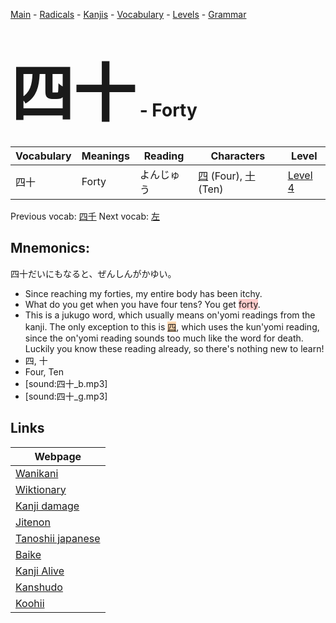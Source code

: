 <style> bigfont {font-size: 100px}</style>
[Main](../README.md) -
[Radicals](../radicals.md) -
[Kanjis](../kanjis.md) -
[Vocabulary](../vocabulary.md) -
[Levels](../levels.md) -
[Grammar](../grammar.md)
# <bigfont> 四十</bigfont> - Forty 

| Vocabulary | Meanings | Reading | Characters | Level |
| --- | --- | --- | --- | --- |
| 四十 | Forty | よんじゅう |  [四](../kanjis/四.md) (Four), [十](../kanjis/十.md) (Ten) | [Level 4](../levels/wk_level4.md) |

Previous vocab: [四千](四千.md) Next vocab: [左](左.md) 

## Mnemonics:
四十だいにもなると、ぜんしんがかゆい。
* Since reaching my forties, my entire body has been itchy.
* What do you get when you have four tens? You get <span style="background-color:#ffcccb"> forty</span>.
* This is a jukugo word, which usually means on'yomi readings from the kanji. The only exception to this is <span style="background-color:#fed8b1"> [四](https://jisho.org/search/四)</span>, which uses the kun'yomi reading, since the on'yomi reading sounds too much like the word for death. Luckily you know these reading already, so there's nothing new to learn!
* 四, 十
* Four, Ten
* [sound:四十_b.mp3]
* [sound:四十_g.mp3]


## Links 

| Webpage |
| --- |
| [Wanikani          ](https://www.wanikani.com/kanji/四十) |
| [Wiktionary        ](https://en.wiktionary.org/wiki/四十) |
| [Kanji damage      ](http://www.kanjidamage.com/kanji/search?utf8=✓&q=四十) |
| [Jitenon           ](https://jitenon.com/kanji/四十) |
| [Tanoshii japanese ](https://www.tanoshiijapanese.com/dictionary/kanji.cfm?k=四十) |
| [Baike             ](https://baike.baidu.com/item/四十) |
| [Kanji Alive       ](https://app.kanjialive.com/四十) |
| [Kanshudo          ](https://www.kanshudo.com/searchmn?q=四十) |
| [Koohii            ](https://kanji.koohii.com/study/kanji/四十) |
